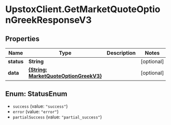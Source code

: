 # UpstoxClient.GetMarketQuoteOptionGreekResponseV3

## Properties
Name | Type | Description | Notes
------------ | ------------- | ------------- | -------------
**status** | **String** |  | [optional] 
**data** | [**{String: MarketQuoteOptionGreekV3}**](MarketQuoteOptionGreekV3.md) |  | [optional] 

<a name="StatusEnum"></a>
## Enum: StatusEnum

* `success` (value: `"success"`)
* `error` (value: `"error"`)
* `partialSuccess` (value: `"partial_success"`)

